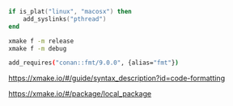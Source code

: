 ```lua
if is_plat("linux", "macosx") then
    add_syslinks("pthread")
end
```

```sh
xmake f -m release
xmake f -m debug
```

```sh
add_requires("conan::fmt/9.0.0", {alias="fmt"})
```

https://xmake.io/#/guide/syntax_description?id=code-formatting

https://xmake.io/#/package/local_package
